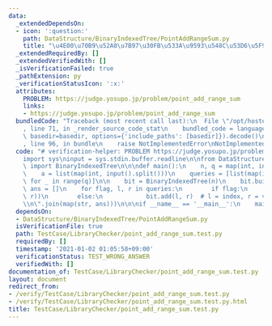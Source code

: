 ```yaml
---
data:
  _extendedDependsOn:
  - icon: ':question:'
    path: DataStructure/BinaryIndexedTree/PointAddRangeSum.py
    title: "\u4E00\u70B9\u52A0\u7B97\u30FB\u533A\u9593\u548C\u53D6\u5F97"
  _extendedRequiredBy: []
  _extendedVerifiedWith: []
  _isVerificationFailed: true
  _pathExtension: py
  _verificationStatusIcon: ':x:'
  attributes:
    PROBLEM: https://judge.yosupo.jp/problem/point_add_range_sum
    links:
    - https://judge.yosupo.jp/problem/point_add_range_sum
  bundledCode: "Traceback (most recent call last):\n  File \"/opt/hostedtoolcache/Python/3.9.1/x64/lib/python3.9/site-packages/onlinejudge_verify/documentation/build.py\"\
    , line 71, in _render_source_code_stat\n    bundled_code = language.bundle(stat.path,\
    \ basedir=basedir, options={'include_paths': [basedir]}).decode()\n  File \"/opt/hostedtoolcache/Python/3.9.1/x64/lib/python3.9/site-packages/onlinejudge_verify/languages/python.py\"\
    , line 96, in bundle\n    raise NotImplementedError\nNotImplementedError\n"
  code: "# verification-helper: PROBLEM https://judge.yosupo.jp/problem/point_add_range_sum\n\
    import sys\ninput = sys.stdin.buffer.readline\n\nfrom DataStructure.BinaryIndexedTree.PointAddRangeSum\
    \ import BinaryIndexedTree\n\n\ndef main():\n    n, q = map(int, input().split())\n\
    \    a = list(map(int, input().split()))\n    queries = [list(map(int, input().split()))\
    \ for _ in range(q)]\n\n    bit = BinaryIndexedTree(n)\n    bit.build(a)\n   \
    \ ans = []\n    for flag, l, r in queries:\n        if flag:\n            ans.append(bit.sum(l,\
    \ r))\n        else:\n            bit.add(l, r)  # l = index, r = val\n\n    print(\"\
    \\n\".join(map(str, ans)))\n\n\nif __name__ == '__main__':\n    main()\n"
  dependsOn:
  - DataStructure/BinaryIndexedTree/PointAddRangeSum.py
  isVerificationFile: true
  path: TestCase/LibraryChecker/point_add_range_sum.test.py
  requiredBy: []
  timestamp: '2021-01-02 01:05:58+09:00'
  verificationStatus: TEST_WRONG_ANSWER
  verifiedWith: []
documentation_of: TestCase/LibraryChecker/point_add_range_sum.test.py
layout: document
redirect_from:
- /verify/TestCase/LibraryChecker/point_add_range_sum.test.py
- /verify/TestCase/LibraryChecker/point_add_range_sum.test.py.html
title: TestCase/LibraryChecker/point_add_range_sum.test.py
---
```

